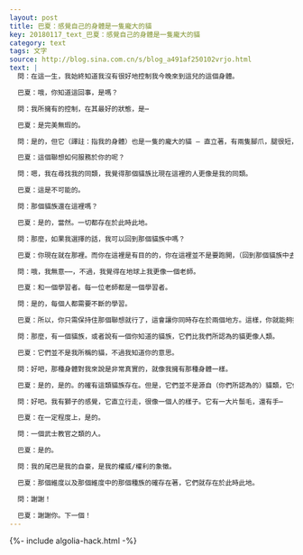 ```yaml
---
layout: post
title: 巴夏：感覺自己的身體是一隻龐大的貓
key: 20180117_text_巴夏：感覺自己的身體是一隻龐大的貓
category: text
tags: 文字
source: http://blog.sina.com.cn/s/blog_a491af250102vrjo.html
text: |
  問：在這一生，我始終知道我沒有很好地控制我今晚來到這兒的這個身體。

  巴夏：哦，你知道這回事，是嗎？

  問：我所擁有的控制，在其最好的狀態，是⋯

  巴夏：是完美無瑕的。

  問：是的，但它（譯註：指我的身體）也是一隻的龐大的貓 – 直立著，有兩隻腳爪，腿很短，還有一個了不起的尾巴 - 它來自勇士貓族，比⋯更通人情。我仍然能感覺到我的尾巴。我清楚地記得我被捕並被砍掉尾巴的情景。因為我輸掉了戰爭，砍掉尾巴是為了羞辱我。但是今晚，我坐在這裡，仍然能夠感覺到纏繞那個尾巴在我的脖子上的肌肉。

  巴夏：這個聯想如何服務於你的呢？

  問：嗯，我在尋找我的同類，我覺得那個貓族比現在這裡的人更像是我的同類。

  巴夏：這是不可能的。

  問：那個貓族還在這裡嗎？

  巴夏：是的，當然。一切都存在於此時此地。

  問：那麼，如果我選擇的話，我可以回到那個貓族中嗎？

  巴夏：你現在就在那裡。而你在這裡是有目的的，你在這裡並不是要跑開，（回到那個貓族中去）。

  問：哦，我無意⋯⋯，不過，我覺得在地球上我更像一個老師。

  巴夏：和一個學習者。每一位老師都是一個學習者。

  問：是的，每個人都需要不斷的學習。

  巴夏：所以，你只需保持住那個聯想就行了，這會讓你同時存在於兩個地方。這樣，你就能夠把它們聯繫起來，讓你自己同時服務於兩個地方。

  問：那麼，有一個貓族，或者說有一個你知道的貓族，它們比我們所認為的貓更像人類。

  巴夏：它們並不是我所稱的貓，不過我知道你的意思。

  問：好吧，那種身體對我來說是非常真實的，就像我擁有那種身體一樣。

  巴夏：是的，是的。的確有這類貓族存在。但是，它們並不是源自（你們所認為的）貓類，它們只是與貓有一些相似之處而已。

  問：好吧。我有獅子的感覺，它直立行走，很像一個人的樣子。它有一大片鬃毛，還有手⋯

  巴夏：在一定程度上，是的。

  問：一個武士教官之類的人。

  巴夏：是的。

  問：我的尾巴是我的自豪，是我的權威/權利的象徵。

  巴夏：那個維度以及那個維度中的那個種族的確存在著，它們就存在於此時此地。

  問：謝謝！

  巴夏：謝謝你。下一個！
---
```


{%- include algolia-hack.html -%}
